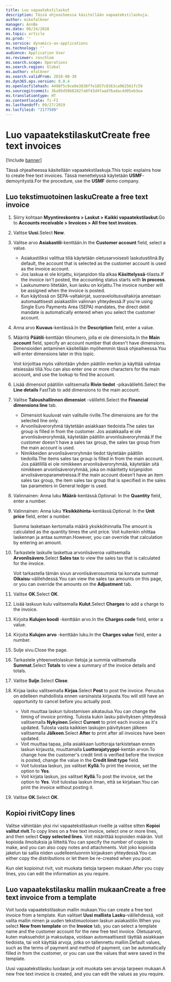 ```yaml
---
title: Luo vapaatekstilaskut
description: Tässä ohjeaiheessa käsitellään vapaatekstilaskuja.
author: mikefalkner
manager: AnnBe
ms.date: 08/24/2018
ms.topic: article
ms.prod: ''
ms.service: dynamics-ax-applications
ms.technology: ''
audience: Application User
ms.reviewer: roschlom
ms.search.scope: Operations
ms.search.region: Global
ms.author: mfalkner
ms.search.validFrom: 2018-08-30
ms.dyn365.ops.version: 8.0.4
ms.openlocfilehash: 4498f5c9ce0e3830ffe1857c0363ca962561fc59
ms.sourcegitcommit: 3ba95d50b8262fa0f43d4faad76adac4d05eb3ea
ms.translationtype: HT
ms.contentlocale: fi-FI
ms.lasthandoff: 09/27/2019
ms.locfileid: "2177589"
---
```

# <a name="create-free-text-invoices"></a><span data-ttu-id="24489-103">Luo vapaatekstilaskut</span><span class="sxs-lookup"><span data-stu-id="24489-103">Create free text invoices</span></span>

[!include [banner](../includes/banner.md)]

<span data-ttu-id="24489-104">Tässä ohjeaiheessa käsitellään vapaatekstilaskuja.</span><span class="sxs-lookup"><span data-stu-id="24489-104">This topic explains how to create free text invoices.</span></span> <span data-ttu-id="24489-105">Tässä menettelyssä käytetään **USMF**-demoyritystä.</span><span class="sxs-lookup"><span data-stu-id="24489-105">For the procedure, use the **USMF** demo company.</span></span>

## <a name="create-a-free-text-invoice"></a><span data-ttu-id="24489-106">Luo tekstimuotoinen lasku</span><span class="sxs-lookup"><span data-stu-id="24489-106">Create a free text invoice</span></span>

1. <span data-ttu-id="24489-107">Siirry kohtaan **Myyntireskontra \> Laskut \> Kaikki vapaatekstilaskut**.</span><span class="sxs-lookup"><span data-stu-id="24489-107">Go to **Accounts receivable \> Invoices \> All free text invoices**.</span></span>
2. <span data-ttu-id="24489-108">Valitse **Uusi**.</span><span class="sxs-lookup"><span data-stu-id="24489-108">Select **New**.</span></span>
3. <span data-ttu-id="24489-109">Valitse arvo **Asiakastili**-kenttään.</span><span class="sxs-lookup"><span data-stu-id="24489-109">In the **Customer account** field, select a value.</span></span>

    * <span data-ttu-id="24489-110">Asiakastiliksi valittua tiliä käytetään oletusarvoisesti laskutustilinä.</span><span class="sxs-lookup"><span data-stu-id="24489-110">By default, the account that is selected as the customer account is used as the invoice account.</span></span>
    * <span data-ttu-id="24489-111">Jos laskua ei ole kirjattu, kirjanpidon tila alkaa **Käsittelyssä**-tilasta.</span><span class="sxs-lookup"><span data-stu-id="24489-111">If the invoice isn't posted, the accounting status starts with **In process**.</span></span>
    * <span data-ttu-id="24489-112">Laskunumero liitetään, kun lasku on kirjattu.</span><span class="sxs-lookup"><span data-stu-id="24489-112">The invoice number will be assigned when the invoice is posted.</span></span>
    * <span data-ttu-id="24489-113">Kun käytössä on SEPA-valtakirjat, suoraveloitusvaltakirja annetaan automaattisesti asiakastilin valinnan yhteydessä.</span><span class="sxs-lookup"><span data-stu-id="24489-113">If you're using Single Euro Payments Area (SEPA) mandates, the direct debit mandate is automatically entered when you select the customer account.</span></span>

4. <span data-ttu-id="24489-114">Anna arvo **Kuvaus**-kentässä.</span><span class="sxs-lookup"><span data-stu-id="24489-114">In the **Description** field, enter a value.</span></span>
5. <span data-ttu-id="24489-115">Määritä **Päätili**-kenttään tilinumero, jolla ei ole dimensioita.</span><span class="sxs-lookup"><span data-stu-id="24489-115">In the **Main account** field, specify an account number that doesn't have dimensions.</span></span> <span data-ttu-id="24489-116">Dimensioiden antaminen käsitellään myöhemmin tässä ohjeaiheessa.</span><span class="sxs-lookup"><span data-stu-id="24489-116">You will enter dimensions later in this topic.</span></span>

    <span data-ttu-id="24489-117">Voit kirjoittaa myös vähintään yhden päätilin merkin ja käyttää valintaa etsiessäsi tiliä.</span><span class="sxs-lookup"><span data-stu-id="24489-117">You can also enter one or more characters for the main account, and use the lookup to find the account.</span></span>

6. <span data-ttu-id="24489-118">Lisää dimensiot päätiliin valitsemalla **Rivin tiedot** -pikavälilehti.</span><span class="sxs-lookup"><span data-stu-id="24489-118">Select the **Line details** FastTab to add dimensions to the main account.</span></span>
7. <span data-ttu-id="24489-119">Valitse **Taloushallinnon dimensiot** -välilehti.</span><span class="sxs-lookup"><span data-stu-id="24489-119">Select the **Financial dimensions line** tab.</span></span>

    * <span data-ttu-id="24489-120">Dimensiot kuuluvat vain valitulle riville.</span><span class="sxs-lookup"><span data-stu-id="24489-120">The dimensions are for the selected line only.</span></span>
    * <span data-ttu-id="24489-121">Arvonlisäveroryhmä täytetään asiakkaan tiedoista.</span><span class="sxs-lookup"><span data-stu-id="24489-121">The sales tax group is filled in from the customer.</span></span> <span data-ttu-id="24489-122">Jos asiakkaalla ei ole arvonlisäveroryhmää, käytetään päätilin arvonlisäveroryhmää.</span><span class="sxs-lookup"><span data-stu-id="24489-122">If the customer doesn't have a sales tax group, the sales tax group from the main account is used.</span></span>
    * <span data-ttu-id="24489-123">Nimikkeiden arvonlisäveroryhmän tiedot täytetään päätilin tiedoilla.</span><span class="sxs-lookup"><span data-stu-id="24489-123">The items sales tax group is filled in from the main account.</span></span> <span data-ttu-id="24489-124">Jos päätilillä ei ole nimikkeen arvonlisäveroryhmää, käytetään sitä nimikkeen arvonlisäveroryhmää, joka on määritetty kirjanpidon arvolisäveroparametreissa.</span><span class="sxs-lookup"><span data-stu-id="24489-124">If the main account doesn't have an item sales tax group, the item sales tax group that is specified in the sales tax parameters in General ledger is used.</span></span>

8. <span data-ttu-id="24489-125">Valinnainen: Anna luku **Määrä**-kentässä.</span><span class="sxs-lookup"><span data-stu-id="24489-125">Optional: In the **Quantity** field, enter a number.</span></span>
9. <span data-ttu-id="24489-126">Valinnainen: Anna luku **Yksikköhinta**-kentässä.</span><span class="sxs-lookup"><span data-stu-id="24489-126">Optional: In the **Unit price** field, enter a number.</span></span>

    <span data-ttu-id="24489-127">Summa lasketaan kertomalla määrä yksikköhinnalla.</span><span class="sxs-lookup"><span data-stu-id="24489-127">The amount is calculated as the quantity times the unit price.</span></span> <span data-ttu-id="24489-128">Voit kuitenkin ohittaa laskennan ja antaa summan.</span><span class="sxs-lookup"><span data-stu-id="24489-128">However, you can override that calculation by entering an amount.</span></span>

10. <span data-ttu-id="24489-129">Tarkastele laskulle laskettua arvonlisäveroa valitsemalla **Arvonlisävero**.</span><span class="sxs-lookup"><span data-stu-id="24489-129">Select **Sales tax** to view the sales tax that is calculated for the invoice.</span></span>

    <span data-ttu-id="24489-130">Voit tarkastella tämän sivun arvonlisäverosummia tai korvata summat **Oikaisu**-välilehdessä.</span><span class="sxs-lookup"><span data-stu-id="24489-130">You can view the sales tax amounts on this page, or you can override the amounts on the **Adjustment** tab.</span></span>

11. <span data-ttu-id="24489-131">Valitse **OK**.</span><span class="sxs-lookup"><span data-stu-id="24489-131">Select **OK**.</span></span>
12. <span data-ttu-id="24489-132">Lisää laskuun kulu valitsemalla **Kulut**.</span><span class="sxs-lookup"><span data-stu-id="24489-132">Select **Charges** to add a charge to the invoice.</span></span>
13. <span data-ttu-id="24489-133">Kirjoita **Kulujen koodi** -kenttään arvo.</span><span class="sxs-lookup"><span data-stu-id="24489-133">In the **Charges code** field, enter a value.</span></span>
14. <span data-ttu-id="24489-134">Kirjoita **Kulujen arvo** -kenttään luku.</span><span class="sxs-lookup"><span data-stu-id="24489-134">In the **Charges value** field, enter a number.</span></span>
15. <span data-ttu-id="24489-135">Sulje sivu.</span><span class="sxs-lookup"><span data-stu-id="24489-135">Close the page.</span></span>
16. <span data-ttu-id="24489-136">Tarkastele yhteenvetolaskun tietoja ja summia valitsemalla **Summat**.</span><span class="sxs-lookup"><span data-stu-id="24489-136">Select **Totals** to view a summary of the invoice details and totals.</span></span>
17. <span data-ttu-id="24489-137">Valitse **Sulje**.</span><span class="sxs-lookup"><span data-stu-id="24489-137">Select **Close**.</span></span>
18. <span data-ttu-id="24489-138">Kirjaa lasku valitsemalla **Kirjaa**.</span><span class="sxs-lookup"><span data-stu-id="24489-138">Select **Post** to post the invoice.</span></span> <span data-ttu-id="24489-139">Peruutus on edelleen mahdollista ennen varsinaista kirjausta.</span><span class="sxs-lookup"><span data-stu-id="24489-139">You will still have an opportunity to cancel before you actually post.</span></span>

    * <span data-ttu-id="24489-140">Voit muuttaa laskun tulostamisen aikataulua.</span><span class="sxs-lookup"><span data-stu-id="24489-140">You can change the timing of invoice printing.</span></span> <span data-ttu-id="24489-141">Tulosta kukin lasku päivityksen yhteydessä valitsemalla **Nykyinen**.</span><span class="sxs-lookup"><span data-stu-id="24489-141">Select **Current** to print each invoice as it's updated.</span></span> <span data-ttu-id="24489-142">Tulosta vasta kaikkien laskujen päivityksen jälkeen valitsemalla **Jälkeen**.</span><span class="sxs-lookup"><span data-stu-id="24489-142">Select **After** to print after all invoices have been updated.</span></span>
    * <span data-ttu-id="24489-143">Voit muuttaa tapaa, jolla asiakkaan luottoraja tarkistetaan ennen laskun kirjausta, muuttamalla **Luottorajatyyppi**-kentän arvon.</span><span class="sxs-lookup"><span data-stu-id="24489-143">To change how the customer's credit limit is verified before the invoice is posted, change the value in the **Credit limit type** field.</span></span>
    * <span data-ttu-id="24489-144">Voit tulostaa laskun, jos valitset **Kyllä**.</span><span class="sxs-lookup"><span data-stu-id="24489-144">To print the invoice, set the option to **Yes**.</span></span>
    * <span data-ttu-id="24489-145">Voit kirjata laskun, jos valitset **Kyllä**.</span><span class="sxs-lookup"><span data-stu-id="24489-145">To post the invoice, set the option to **Yes**.</span></span> <span data-ttu-id="24489-146">Voit tulostaa laskun ilman, että se kirjataan.</span><span class="sxs-lookup"><span data-stu-id="24489-146">You can print the invoice without posting it.</span></span>

19. <span data-ttu-id="24489-147">Valitse **OK**.</span><span class="sxs-lookup"><span data-stu-id="24489-147">Select **OK**.</span></span>

## <a name="copy-lines"></a><span data-ttu-id="24489-148">Kopioi rivit</span><span class="sxs-lookup"><span data-stu-id="24489-148">Copy lines</span></span>
<span data-ttu-id="24489-149">Valitse vähintään yksi rivi vapaatekstilaskun riveille ja valitse sitten **Kopioi valitut rivit**.</span><span class="sxs-lookup"><span data-stu-id="24489-149">To copy lines on a free text invoice, select one or more lines, and then select **Copy selected lines**.</span></span> <span data-ttu-id="24489-150">Voit määrittää kopioiden määrän. Voit kopioida ilmoituksia ja liitteitä.</span><span class="sxs-lookup"><span data-stu-id="24489-150">You can specify the number of copies to make, and you can also copy notes and attachments.</span></span> <span data-ttu-id="24489-151">Voit joko kopioida jakelun tai sallia niiden uudelleenluonnin kirjauksen yhteydessä.</span><span class="sxs-lookup"><span data-stu-id="24489-151">You can either copy the distributions or let them be re-created when you post.</span></span>

<span data-ttu-id="24489-152">Kun olet kopioinut rivit, voit muokata tietoja tarpeen mukaan.</span><span class="sxs-lookup"><span data-stu-id="24489-152">After you copy lines, you can edit the information as you require.</span></span>

## <a name="create-a-free-text-invoice-from-a-template"></a><span data-ttu-id="24489-153">Luo vapaatekstilasku mallin mukaan</span><span class="sxs-lookup"><span data-stu-id="24489-153">Create a free text invoice from a template</span></span>
<span data-ttu-id="24489-154">Voit luoda vapaatekstilaskun mallin mukaan.</span><span class="sxs-lookup"><span data-stu-id="24489-154">You can create a free text invoice from a template.</span></span> <span data-ttu-id="24489-155">Kun valitset **Uusi mallista** **Lasku**-välilehdessä, voit valita mallin nimen ja uuden tekstimuotoisen laskun asiakastilin.</span><span class="sxs-lookup"><span data-stu-id="24489-155">When you select **New from template** on the **Invoice** tab, you can select a template name and the customer account for the new free text invoice.</span></span> <span data-ttu-id="24489-156">Oletusarvot, kuten maksuehdot ja maksutapa, voidaan automaattisesti täyttää asiakkaan tiedoista, tai voit käyttää arvoja, jotka on tallennettu malliin.</span><span class="sxs-lookup"><span data-stu-id="24489-156">Default values, such as the terms of payment and method of payment, can be automatically filled in from the customer, or you can use the values that were saved in the template.</span></span>

<span data-ttu-id="24489-157">Uusi vapaatekstilasku luodaan ja voit muokata sen arvoja tarpeen mukaan.</span><span class="sxs-lookup"><span data-stu-id="24489-157">A new free text invoice is created, and you can edit the values as you require.</span></span>
